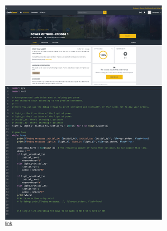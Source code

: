 ![img.png](img.png)
![img_1.png](img_1.png)
 [link](https://www.codingame.com/training/easy/power-of-thor-episode-1/solution)